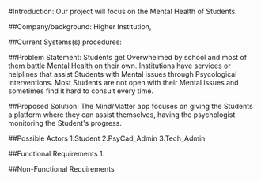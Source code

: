 #Introduction:
Our project will focus on the Mental Health of Students.

##Company/background:
Higher Institution, 

##Current Systems(s) procedures:


##Problem Statement:
Students get Overwhelmed by school and most of them battle Mental Health on their own. Institutions have services or helplines
that assist Students with Mental issues through Psycological interventions.
Most Students are not open with their Mental issues and sometimes find it hard to consult every time.

##Proposed Solution:
The Mind/Matter app focuses on giving the Students a platform where they can assist themselves, 
having the psychologist monitoring the Student's progress.

##Possible Actors
1.Student
2.PsyCad_Admin
3.Tech_Admin

##Functional Requirements
1.

##Non-Functional Requirements